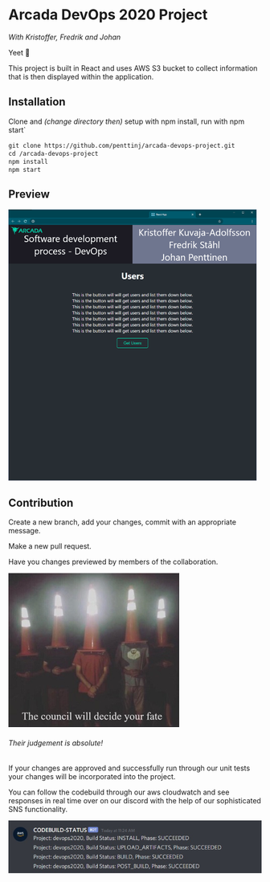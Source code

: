 # Arcada DevOps 2020 Project
*With Kristoffer, Fredrik and Johan*  
  
Yeet 🦆  
  
This project is built in React and uses AWS S3 bucket to collect information that is then displayed within the application.

## Installation
Clone and *(change directory then)* setup with npm install, run with npm start`
```
git clone https://github.com/penttinj/arcada-devops-project.git
cd /arcada-devops-project
npm install
npm start
```

## Preview
<!---
![image of program running](preview.gif)
Changed to img tag for size
--->
<img src="preview.gif" height="540">


## Contribution
Create a new branch, add your changes, commit with an appropriate message.

Make a new pull request.

Have you changes previewed by members of the collaboration.

![image of the collaborator](collaborators.jpg)  
###### Their judgement is absolute!

If your changes are approved and successfully run through our unit tests your changes will be incorporated into the project.

You can follow the codebuild through our aws cloudwatch and see responses in real time over on our discord with the help of our sophisticated SNS functionality.

![image of discord-bot](aws_man.jpg)
